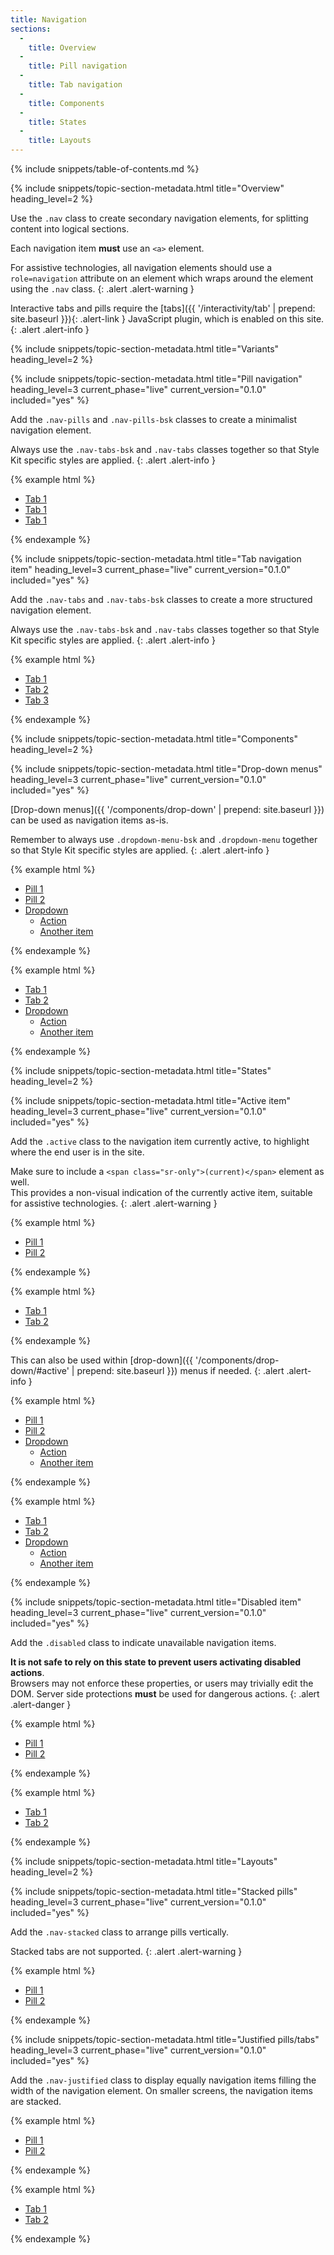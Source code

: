 ```yaml
---
title: Navigation
sections:
  -
    title: Overview
  -
    title: Pill navigation
  -
    title: Tab navigation
  -
    title: Components
  -
    title: States
  -
    title: Layouts
---
```


{% include snippets/table-of-contents.md %}

{% include snippets/topic-section-metadata.html
  title="Overview"
  heading_level=2
%}

Use the `.nav` class to create secondary navigation elements, for splitting content into logical sections.

Each navigation item **must** use an <code>&lt;a&gt;</code> element.

For assistive technologies, all navigation elements should use a `role=navigation` attribute on an element which wraps
around the element using the `.nav` class.
{: .alert .alert-warning }

Interactive tabs and pills require the [tabs]({{ '/interactivity/tab' | prepend: site.baseurl }}){: .alert-link }
JavaScript plugin, which is enabled on this site.
{: .alert .alert-info }

{% include snippets/topic-section-metadata.html
  title="Variants"
  heading_level=2
%}

{% include snippets/topic-section-metadata.html
  title="Pill navigation"
  heading_level=3
  current_phase="live"
  current_version="0.1.0"
  included="yes"
%}

Add the `.nav-pills` and `.nav-pills-bsk` classes to create a minimalist navigation element.

Always use the `.nav-tabs-bsk` and `.nav-tabs` classes together so that Style Kit specific styles are applied.
{: .alert .alert-info }

{% example html %}
<nav role="navigation">
  <ul class="nav nav-pills nav-pills-bsk">
    <li role="presentation" class="active"><a href="#">Tab 1</a></li>
    <li role="presentation"><a href="#">Tab 1</a></li>
    <li role="presentation"><a href="#">Tab 1</a></li>
  </ul>
</nav>
{% endexample %}

{% include snippets/topic-section-metadata.html
  title="Tab navigation item"
  heading_level=3
  current_phase="live"
  current_version="0.1.0"
  included="yes"
%}

Add the `.nav-tabs` and `.nav-tabs-bsk` classes to create a more structured navigation element.

Always use the `.nav-tabs-bsk` and `.nav-tabs` classes together so that Style Kit specific styles are applied.
{: .alert .alert-info }

{% example html %}
<nav role="navigation">
  <ul class="nav nav-tabs nav-tabs-bsk">
    <li role="presentation" class="active"><a href="#">Tab 1</a></li>
    <li role="presentation"><a href="#">Tab 2</a></li>
    <li role="presentation"><a href="#">Tab 3</a></li>
  </ul>
</nav>
{% endexample %}

{% include snippets/topic-section-metadata.html
  title="Components"
  heading_level=2
%}

{% include snippets/topic-section-metadata.html
  title="Drop-down menus"
  heading_level=3
  current_phase="live"
  current_version="0.1.0"
  included="yes"
%}

[Drop-down menus]({{ '/components/drop-down' | prepend: site.baseurl }}) can be used as navigation items as-is.

Remember to always use `.dropdown-menu-bsk` and `.dropdown-menu` together so that Style Kit specific styles are applied.
{: .alert .alert-info }

{% example html %}
<!-- Pills -->
<nav role="navigation">
  <ul class="nav nav-pills nav-pills-bsk">
    <li role="presentation"><a href="#">Pill 1</a></li>
    <li role="presentation"><a href="#">Pill 2</a></li>
    <li role="presentation" class="dropdown">
      <a href="#" class="dropdown-toggle" data-toggle="dropdown" role="button" aria-haspopup="true" aria-expanded="false">
      Dropdown <span class="caret"></span></a>
      <ul class="dropdown-menu dropdown-menu-bsk">
        <li><a href="#">Action</a></li>
        <li><a href="#">Another item</a></li>
      </ul>
    </li>
  </ul>
</nav>
{% endexample %}

{% example html %}
<!-- Tabs -->
<nav role="navigation">
  <ul class="nav nav-tabs nav-tabs-bsk">
    <li role="presentation"><a href="#">Tab 1</a></li>
    <li role="presentation"><a href="#">Tab 2</a></li>
    <li role="presentation" class="dropdown">
      <a href="#" class="dropdown-toggle" data-toggle="dropdown" role="button" aria-haspopup="true" aria-expanded="false">
      Dropdown <span class="caret"></span></a>
      <ul class="dropdown-menu dropdown-menu-bsk">
        <li><a href="#">Action</a></li>
        <li><a href="#">Another item</a></li>
      </ul>
    </li>
  </ul>
</nav>
{% endexample %}

{% include snippets/topic-section-metadata.html
  title="States"
  heading_level=2
%}

{% include snippets/topic-section-metadata.html
  title="Active item"
  heading_level=3
  current_phase="live"
  current_version="0.1.0"
  included="yes"
%}

Add the `.active` class to the navigation item currently active, to highlight where the end user is in the site.

Make sure to include a `<span class="sr-only">(current)</span>` element as well. <br />
This provides a non-visual indication of the currently active item, suitable for assistive technologies.
{: .alert .alert-warning }

{% example html %}
<!-- Pills -->
<nav role="navigation">
  <ul class="nav nav-pills nav-pills-bsk">
    <li role="presentation" class="active"><a href="#">Pill 1</a></li>
    <li role="presentation"><a href="#">Pill 2</a></li>
  </ul>
</nav>
{% endexample %}

{% example html %}
<!-- Tabs -->
<nav role="navigation">
  <ul class="nav nav-tabs nav-tabs-bsk">
    <li role="presentation" class="active"><a href="#">Tab 1</a></li>
    <li role="presentation"><a href="#">Tab 2</a></li>
  </ul>
</nav>
{% endexample %}

This can also be used within [drop-down]({{ '/components/drop-down/#active' | prepend: site.baseurl }}) menus if needed.
{: .alert .alert-info }

{% example html %}
<!-- Pills -->
<nav role="navigation">
  <ul class="nav nav-pills nav-pills-bsk">
    <li role="presentation"><a href="#">Pill 1</a></li>
    <li role="presentation"><a href="#">Pill 2</a></li>
    <li role="presentation" class="dropdown active">
      <a href="#" class="dropdown-toggle" data-toggle="dropdown" role="button" aria-haspopup="true" aria-expanded="false">
      Dropdown <span class="caret"></span></a>
      <ul class="dropdown-menu dropdown-menu-bsk">
        <li class="active"><a href="#">Action</a></li>
        <li><a href="#">Another item</a></li>
      </ul>
    </li>
  </ul>
</nav>
{% endexample %}

{% example html %}
<!-- Tabs -->
<nav role="navigation">
  <ul class="nav nav-tabs nav-tabs-bsk">
    <li role="presentation"><a href="#">Tab 1</a></li>
    <li role="presentation"><a href="#">Tab 2</a></li>
    <li role="presentation" class="dropdown active">
      <a href="#" class="dropdown-toggle" data-toggle="dropdown" role="button" aria-haspopup="true" aria-expanded="false">
      Dropdown <span class="caret"></span></a>
      <ul class="dropdown-menu dropdown-menu-bsk">
        <li class="active"><a href="#">Action</a></li>
        <li><a href="#">Another item</a></li>
      </ul>
    </li>
  </ul>
</nav>
{% endexample %}

{% include snippets/topic-section-metadata.html
  title="Disabled item"
  heading_level=3
  current_phase="live"
  current_version="0.1.0"
  included="yes"
%}

Add the `.disabled` class to indicate unavailable navigation items.

**It is not safe to rely on this state to prevent users activating disabled actions**. <br>
Browsers may not enforce these properties, or users may trivially edit the DOM. Server side protections **must**
be used for dangerous actions.
{: .alert .alert-danger }

{% example html %}
<!-- Pills -->
<nav role="navigation">
  <ul class="nav nav-pills nav-pills-bsk">
    <li role="presentation"><a href="#">Pill 1</a></li>
    <li role="presentation" class="disabled"><a href="#">Pill 2</a></li>
  </ul>
</nav>
{% endexample %}

{% example html %}
<!-- Tabs -->
<nav role="navigation">
  <ul class="nav nav-tabs nav-tabs-bsk">
    <li role="presentation"><a href="#">Tab 1</a></li>
    <li role="presentation" class="disabled"><a href="#">Tab 2</a></li>
  </ul>
</nav>
{% endexample %}

{% include snippets/topic-section-metadata.html
  title="Layouts"
  heading_level=2
%}

{% include snippets/topic-section-metadata.html
  title="Stacked pills"
  heading_level=3
  current_phase="live"
  current_version="0.1.0"
  included="yes"
%}

Add the `.nav-stacked` class to arrange pills vertically.

Stacked tabs are not supported.
{: .alert .alert-warning }

{% example html %}
<nav role="navigation">
  <ul class="nav nav-stacked nav-pills nav-pills-bsk">
    <li role="presentation"><a href="#">Pill 1</a></li>
    <li role="presentation"><a href="#">Pill 2</a></li>
  </ul>
</nav>
{% endexample %}

{% include snippets/topic-section-metadata.html
  title="Justified pills/tabs"
  heading_level=3
  current_phase="live"
  current_version="0.1.0"
  included="yes"
%}

Add the `.nav-justified` class to display equally navigation items filling the width of the navigation element.
On smaller screens, the navigation items are stacked.

{% example html %}
<!-- Pills -->
<nav role="navigation">
  <ul class="nav nav-justified nav-pills nav-pills-bsk">
    <li role="presentation"><a href="#">Pill 1</a></li>
    <li role="presentation"><a href="#">Pill 2</a></li>
  </ul>
</nav>
{% endexample %}

{% example html %}
<!-- Tabs -->
<nav role="navigation">
  <ul class="nav nav-justified nav-tabs nav-tabs-bsk">
    <li role="presentation"><a href="#">Tab 1</a></li>
    <li role="presentation"><a href="#">Tab 2</a></li>
  </ul>
</nav>
{% endexample %}
